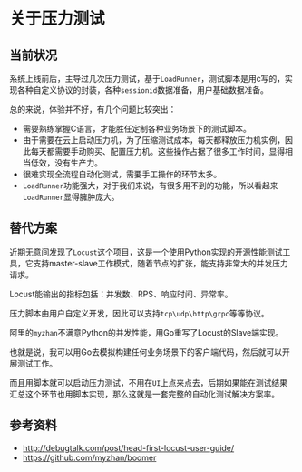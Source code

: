 # 关于压力测试

## 当前状况

系统上线前后，主导过几次压力测试，基于`LoadRunner`，测试脚本是用c写的，实现各种自定义协议的封装，各种`sessionid`数据准备，用户基础数据准备。

总的来说，体验并不好，有几个问题比较突出：

- 需要熟练掌握C语言，才能胜任定制各种业务场景下的测试脚本。
- 由于需要在云上启动压力机，为了压缩测试成本，每天都释放压力机实例，因此每天都需要手动购买、配置压力机。这些操作占据了很多工作时间，显得相当低效，没有生产力。
- 很难实现全流程自动化测试，需要手工操作的环节太多。
- `LoadRunner`功能强大，对于我们来说，有很多用不到的功能，所以看起来`LoadRunner`显得臃肿庞大。

##  替代方案

近期无意间发现了`Locust`这个项目，这是一个使用Python实现的开源性能测试工具，它支持master-slave工作模式，随着节点的扩张，能支持非常大的并发压力请求。

Locust能输出的指标包括：并发数、RPS、响应时间、异常率。

压力脚本由用户自定义开发，因此可以支持`tcp\udp\http\grpc`等等协议。

阿里的`myzhan`不满意Python的并发性能，用Go重写了Locust的Slave端实现。

也就是说，我可以用Go去模拟构建任何业务场景下的客户端代码，然后就可以开展测试工作。

而且用脚本就可以启动压力测试，不用在`UI`上点来点去，后期如果能在测试结果汇总这个环节也用脚本实现，那么这就是一套完整的自动化测试解决方案率。

## 参考资料

- http://debugtalk.com/post/head-first-locust-user-guide/
- https://github.com/myzhan/boomer